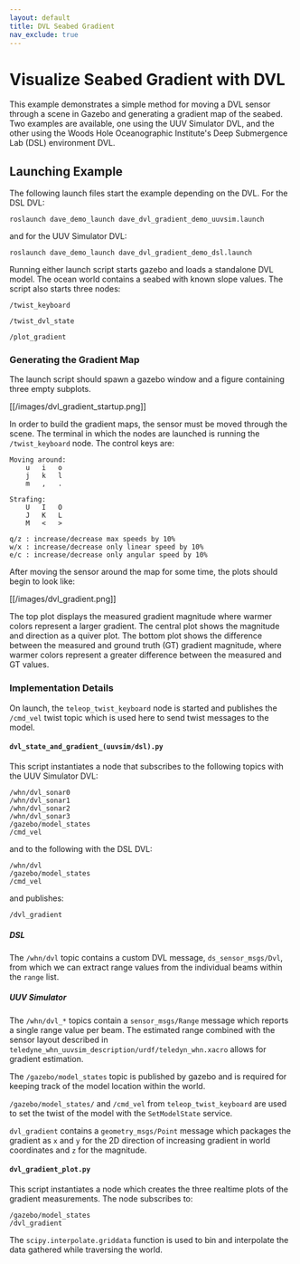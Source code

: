 ```yaml
---
layout: default
title: DVL Seabed Gradient
nav_exclude: true
---
```


# Visualize Seabed Gradient with DVL

This example demonstrates a simple method for moving a DVL sensor through a scene in Gazebo and generating a gradient map of the seabed. Two examples are available, one using the UUV Simulator DVL, and the other using the Woods Hole Oceanographic Institute's Deep Submergence Lab (DSL) environment DVL.

## Launching Example

The following launch files start the example depending on the DVL. For the
DSL DVL:

```
roslaunch dave_demo_launch dave_dvl_gradient_demo_uuvsim.launch
```
and for the UUV Simulator DVL:

```
roslaunch dave_demo_launch dave_dvl_gradient_demo_dsl.launch
```
Running either launch script starts gazebo and loads a standalone DVL model. The ocean world contains a seabed with known slope values. The script also starts three nodes:

```
/twist_keyboard

/twist_dvl_state

/plot_gradient
```
### Generating the Gradient Map

The launch script should spawn a gazebo window and a figure containing three empty subplots.

[[/images/dvl_gradient_startup.png]]

In order to build the gradient maps, the sensor must be moved through the
scene. The terminal in which the nodes are launched is running the
`/twist_keyboard` node. The control keys are:

```
Moving around:
    u   i   o
    j   k   l
    m   ,   .

Strafing:
    U   I   O
    J   K   L
    M   <   >

q/z : increase/decrease max speeds by 10%
w/x : increase/decrease only linear speed by 10%
e/c : increase/decrease only angular speed by 10%
```
After moving the sensor around the map for some time, the plots should begin to look like:

[[/images/dvl_gradient.png]]

The top plot displays the measured gradient magnitude where warmer colors
represent a larger gradient. The central plot shows the magnitude and direction as a quiver plot. The bottom plot shows the difference between the measured and ground truth (GT) gradient magnitude, where warmer colors represent a greater difference between the measured and GT values.

### Implementation Details
On launch, the `teleop_twist_keyboard` node is started and publishes the
`/cmd_vel` twist topic which is used here to send twist messages to the model.

#### `dvl_state_and_gradient_(uuvsim/dsl).py`
This script instantiates a node that subscribes to the following topics with the UUV Simulator DVL:

```
/whn/dvl_sonar0
/whn/dvl_sonar1
/whn/dvl_sonar2
/whn/dvl_sonar3
/gazebo/model_states
/cmd_vel
```
and to the following with the DSL DVL:

```
/whn/dvl
/gazebo/model_states
/cmd_vel
```
and publishes:
```
/dvl_gradient
```
##### DSL
The `/whn/dvl` topic contains a custom DVL message, `ds_sensor_msgs/Dvl`, from which we can extract range values from the individual beams within the `range` list.

##### UUV Simulator
The `/whn/dvl_*` topics contain a `sensor_msgs/Range` message which reports a single range value per beam. The estimated range combined with the sensor layout described in `teledyne_whn_uuvsim_description/urdf/teledyn_whn.xacro` allows for gradient estimation.

The `/gazebo/model_states` topic is published by gazebo and is required for keeping track of the model location within the world.

`/gazebo/model_states/` and `/cmd_vel` from `teleop_twist_keyboard` are used to set the twist of the model with the `SetModelState` service.

`dvl_gradient` contains a `geometry_msgs/Point` message which packages the gradient as `x` and `y` for the 2D direction of increasing gradient in world coordinates and `z` for the magnitude.

#### `dvl_gradient_plot.py`
This script instantiates a node which creates the three realtime plots of the
gradient measurements. The node subscribes to:

```
/gazebo/model_states
/dvl_gradient
```

The `scipy.interpolate.griddata` function is used to bin and interpolate the
data gathered while traversing the world.
